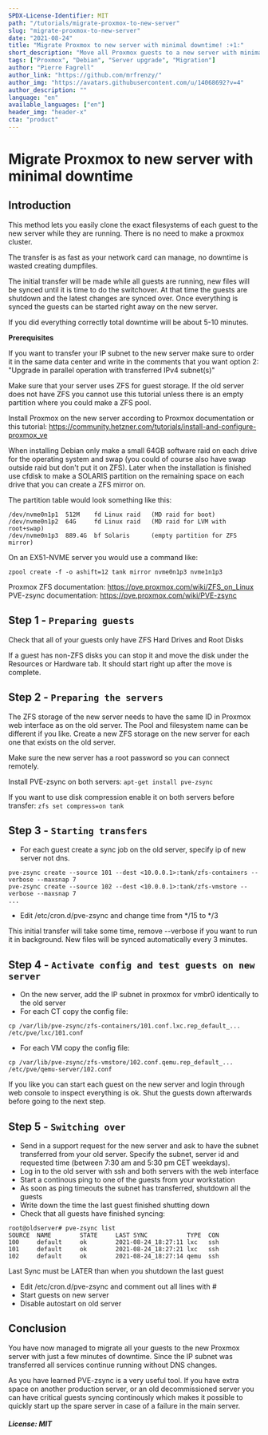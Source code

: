 ```yaml
---
SPDX-License-Identifier: MIT
path: "/tutorials/migrate-proxmox-to-new-server"
slug: "migrate-proxmox-to-new-server"
date: "2021-08-24"
title: "Migrate Proxmox to new server with minimal downtime! :+1:"
short_description: "Move all Proxmox guests to a new server with minimal downtime and transfer IP subnet"
tags: ["Proxmox", "Debian", "Server upgrade", "Migration"]
author: "Pierre Fagrell"
author_link: "https://github.com/mrfrenzy/"
author_img: "https://avatars.githubusercontent.com/u/14068692?v=4"
author_description: ""
language: "en"
available_languages: ["en"]
header_img: "header-x"
cta: "product"
---
```

# Migrate Proxmox to new server with minimal downtime

## Introduction

This method lets you easily clone the exact filesystems of each guest to the new server while they are running. There is no need to make a proxmox cluster.

The transfer is as fast as your network card can manage, no downtime is wasted creating dumpfiles.

The initial transfer will be made while all guests are running, new files will be synced until it is time to do the switchover.
At that time the guests are shutdown and the latest changes are synced over.
Once everything is synced the guests can be started right away on the new server.

If you did everything correctly total downtime will be about 5-10 minutes.

**Prerequisites**

If you want to transfer your IP subnet to the new server make sure to
order it in the same data center and write in the comments that you want
option 2: "Upgrade in parallel operation with transferred IPv4 subnet(s)"

Make sure that your server uses ZFS for guest storage. If the old server does not have ZFS you cannot use this tutorial unless there is an empty partition where you could make a ZFS pool.

Install Proxmox on the new server according to Proxmox documentation or this tutorial:
https://community.hetzner.com/tutorials/install-and-configure-proxmox_ve

When installing Debian only make a small 64GB software raid on each drive
for the operating system and swap (you could of course
also have swap outside raid but don't put it on ZFS).
Later when the installation is finished use cfdisk to make a SOLARIS partition on the remaining space on each drive that you can create a ZFS mirror on.

The partition table would look something like this:
```
/dev/nvme0n1p1	512M    fd Linux raid	(MD raid for boot)
/dev/nvme0n1p2	64G     fd Linux raid	(MD raid for LVM with root+swap)
/dev/nvme0n1p3	889.4G  bf Solaris		(empty partition for ZFS mirror)
```

On an EX51-NVME server you would use a command like:
```
zpool create -f -o ashift=12 tank mirror nvme0n1p3 nvme1n1p3
```


Proxmox ZFS documentation: https://pve.proxmox.com/wiki/ZFS_on_Linux
PVE-zsync documentation: https://pve.proxmox.com/wiki/PVE-zsync

## Step 1 - `Preparing guests`

Check that all of your guests only have ZFS Hard Drives and Root Disks

If a guest has non-ZFS disks you can stop it and move the disk under the Resources or Hardware tab. It should start right up after the move is complete.


## Step 2 - `Preparing the servers`

The ZFS storage of the new server needs to have the same ID in Proxmox web interface as on the old
server. The Pool and filesystem name can be different if you like.
Create a new ZFS storage on the new server for each one that exists on the old server.

Make sure the new server has a root password so you can connect remotely.

Install PVE-zsync on both servers:
`apt-get install pve-zsync`

If you want to use disk compression enable
it on both servers before transfer:
`zfs set compress=on tank`

## Step 3 - `Starting transfers`
* For each guest create a sync job on the old server, specify ip of new server not dns.
```
pve-zsync create --source 101 --dest <10.0.0.1>:tank/zfs-containers --verbose --maxsnap 7
pve-zsync create --source 102 --dest <10.0.0.1>:tank/zfs-vmstore --verbose --maxsnap 7
...
```

* Edit /etc/cron.d/pve-zsync and change time from */15 to */3

This initial transfer will take some time, remove --verbose if you want to run it in background.
New files will be synced automatically every 3 minutes.

## Step 4 - `Activate config and test guests on new server`
* On the new server, add the IP subnet in proxmox for vmbr0 identically to the old server
* For each CT copy the config file:
```
cp /var/lib/pve-zsync/zfs-containers/101.conf.lxc.rep_default_... /etc/pve/lxc/101.conf 
```
* For each VM copy the config file:
```
cp /var/lib/pve-zsync/zfs-vmstore/102.conf.qemu.rep_default_... /etc/pve/qemu-server/102.conf
```
If you like you can start each guest on the new server and login through web console to inspect everything is ok.
Shut the guests down afterwards before going to the next step.

## Step 5 - `Switching over`
* Send in a support request for the new server and ask to have the
subnet transferred from your old server. Specify the subnet, server id
and requested time (between 7:30 am and 5:30 pm CET weekdays).
* Log in to the old server with ssh and both servers with the web interface
* Start a continous ping to one of the guests from your workstation
* As soon as ping timeouts the subnet has transferred, shutdown all the guests
* Write down the time the last guest finished shutting down
* Check that all guests have finished syncing:
```
root@oldserver# pve-zsync list
SOURCE	NAME		STATE     LAST SYNC           TYPE  CON
100		default		ok        2021-08-24_18:27:11 lxc   ssh
101		default		ok        2021-08-24_18:27:21 lxc   ssh
102		default		ok        2021-08-24_18:27:14 qemu  ssh
```
Last Sync must be LATER than when you shutdown the last guest
* Edit /etc/cron.d/pve-zsync and comment out all lines with #
* Start guests on new server
* Disable autostart on old server

## Conclusion
You have now managed to migrate all your guests to the new Proxmox server with just a few minutes of downtime. Since the IP subnet was transferred all services continue running without DNS changes.

As you have learned PVE-zsync is a very useful tool. If you have
extra space on another production server, or an old decommissioned
server you can have critical guests syncing continously which makes it
possible to quickly start up the spare server in case of a failure in the main server.

##### License: MIT

<!--

Contributor's Certificate of Origin

By making a contribution to this project, I certify that:

(a) The contribution was created in whole or in part by me and I have
    the right to submit it under the license indicated in the file; or

(b) The contribution is based upon previous work that, to the best of my
    knowledge, is covered under an appropriate license and I have the
    right under that license to submit that work with modifications,
    whether created in whole or in part by me, under the same license
    (unless I am permitted to submit under a different license), as
    indicated in the file; or

(c) The contribution was provided directly to me by some other person
    who certified (a), (b) or (c) and I have not modified it.

(d) I understand and agree that this project and the contribution are
    public and that a record of the contribution (including all personal
    information I submit with it, including my sign-off) is maintained
    indefinitely and may be redistributed consistent with this project
    or the license(s) involved.

Signed-off-by: Pierre Fagrell <git@fagrell.net>

-->
